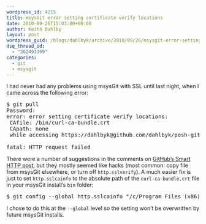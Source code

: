 ```yaml
---
wordpress_id: 4215
title: msysGit error setting certificate verify locations
date: 2010-09-26T15:03:00+00:00
author: Keith Dahlby
layout: post
wordpress_guid: /blogs/dahlbyk/archive/2010/09/26/msysgit-error-setting-certificate-verify-locations.aspx
dsq_thread_id:
  - "262493369"
categories:
  - git
  - msysgit
---
```

I had never had any problems using msysGit with SSL until last night, when I came across the following error:

<pre>$ git pull
Password:
error: error setting certificate verify locations:
 CAfile: /bin/curl-ca-bundle.crt
 CApath: none
 while accessing https://dahlbyk@github.com/dahlbyk/posh-git.git/info/refs

fatal: HTTP request failed</pre>

There were a number of suggestions in the comments on [GitHub&#8217;s Smart HTTP post](http://github.com/blog/642-smart-http-support "Smart HTTP Support - GitHub"), but they mostly seemed like hacks (most common: copy file from msysGit elsewhere, or turn off `http.sslverify`). A much easier fix is just to set `http.sslcainfo` to the absolute path of the `curl-ca-bundle.crt` file in your msysGit install&#8217;s `bin` folder:

<pre>$ git config --global http.sslcainfo "/c/Program Files (x86)/Git/bin/curl-ca-bundle.crt"</pre>

I chose to do this at the `--global` level so the setting won&#8217;t be overwritten by future msysGit installs.